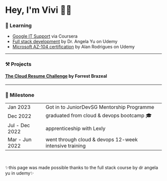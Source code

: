 <h1>Hey, I'm Vivi 👋🏻</h1>
<h3>📖 Learning</h3>
    <ul>
      <li><a href="https://www.coursera.org/professional-certificates/google-it-support/">Google IT Support</a> via Coursera</li>
      <li><a href="https://udemy.com/course/the-complete-web-development-bootcamp/">Full stack development</a> by Dr. Angela Yu on Udemy</li>
      <li><a href="https://udemy.com/course/microsoft-certified-azure-administrator/learn/lecture/20765856?start=75#overview">Microsoft AZ-104 certification</a> by Alan Rodrigues on Udemy</li>
    </ul>
<hr>
<h3>⚒️ Projects</h3>
<h4><a href="https://heyvitech.hashnode.dev/cloud-resume-challenge-by-forrest-brazeal">The Cloud Resume Challenge<a> by Forrest Brazeal</h4>
<hr>
<h3>🥂 Milestone</h3>
   <table>
    <tr>
      <td>Jan 2023</td>
      <td>Got in to JuniorDevSG Mentorship Programme</td>
    </tr>
    <tr>
      <td>Dec 2022</td>
      <td>graduated from cloud & devops bootcamp 🎓</td>
    </tr>
    <tr>
      <td>Jul - Dec 2022</td>
      <td>apprenticeship with Lexly</td>
    </tr>
    <tr>
      <td>Mar - Jun 2022</td>
      <td>went through cloud & devops 12-week intensive training</td>
    </tr>
    
  </table>
 <br> 
 <p>✨this page was made possible thanks to the full stack course by dr angela yu in udemy✨</p>
